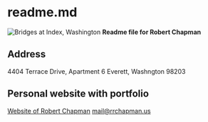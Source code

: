 # readme.md
![Bridges at Index, Washington](https://rrchapman.us/wp-content/uploads/2020/10/Bridges-at-Index-Washington.jpg)
**Readme file for Robert Chapman** 
## Address
4404 Terrace Drive, Apartment 6
Everett, Washngton 98203
## Personal website with portfolio
[Website of Robert Chapman](https://rrchapman.us/)
<mail@rrchapman.us>
